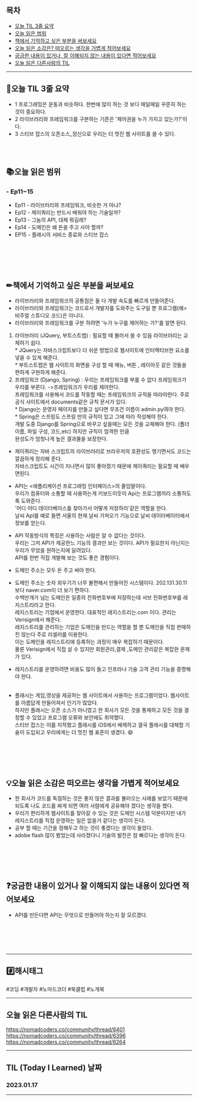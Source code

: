 
## 목차

- [오늘 TIL 3줄 요약](#오늘-TIL-3줄-요약)
- [오늘 읽은 범위](#오늘-읽은-범위)
- [책에서 기억하고 싶은 부분을 써보세요](#책에서-기억하고-싶은-부분을-써보세요)
- [오늘 읽은 소감은? 떠오르는 생각을 가볍게 적어보세요](#오늘-읽은-소감은-떠오르는-생각을-가볍게-적어보세요)
- [궁금한 내용이 있거나, 잘 이해되지 않는 내용이 있다면 적어보세요](#궁금한-내용이-있거나-잘-이해되지-않는-내용이-있다면-적어보세요)
- [오늘 읽은 다른사람의 TIL](#오늘-읽은-다른사람의-TIL)

***
## 🌠오늘 TIL 3줄 요약

- 1 프로그래밍은 운동과 비슷하다. 한번에 많이 하는 것 보다 매일매일 꾸준히 하는 것이 중요하다.
- 2 라이브러리와 프레임워크를 구분하는 기준은 '제어권을 누가 가지고 있는가?'이다.
- 3 스티브 잡스의 오픈소스_정신으로 우리는 더 멋진 웹 사이트를 쓸 수 있다.
<br>
<br>


## 📚오늘 읽은 범위

### - Ep11~15
- Ep11 - 라이브러리와 프레임워크, 비슷한 거 아냐?
- Ep12 - 제이쿼리는 반드시 배워야 하는 기술일까?
- Ep13 - 그놈의 API, 대체 뭐길래?
- Ep14 - 도메인은 왜 돈을 주고 사야 할까?
- EP15 - 플래시의 서비스 종료와 스티브 잡스
<br>
<br>
<br>
<br>


## ✏책에서 기억하고 싶은 부분을 써보세요
- 라이브러리와 프레임워크의 공통점은 둘 다 개발 속도를 빠르게 만들어준다.
- 라이브러리와 프레임워크는 코드로서 개발자를 도와주는 도구일 뿐 프로그램(예> 비주얼 스튜디오 코드)은 아니다. 
- 라이브러리와 프레임워크를 구분 하려면 '누가 누구를 제어하는 가?'를 알면 된다. 
1. 라이브러리 (JQuery, 부트스트랩) : 필요할 때 불러서 쓸 수 있음 라이브러리는 교체하기 쉽다.
<br>* JQuery는 자바스크립트보다 더 쉬운 방법으로 웹사이트에 인터랙티브한 요소를 넣을 수 있게 해준다.
<br>* 부트스트랩은 웹 사이트의 화면을 구성 할 때 메뉴, 버튼 , 레이아웃 같은 것들을 편하게 구현하게 해준다.<br>
2. 프레임워크 (Django, Spring) : 우리는 프레임워크를 부를 수 없다 프레임워크가 우리를 부른다. ->프레임워크가 우리를 제어한다. <br>
프레임워크를 사용해서 코드를 작동할 때는 프레임워크의 규칙을 따라야한다. 주로 공식 사이트에서 documents같은 규칙 문서가 있다.
<br>* Django는 운영자 페이지를 만들고 싶다면 무조건 이름이 admin.py여야 한다. 
<br>* Spring은 스프링도 스프링 만의 규칙이 있고 그에 따라 작성해야 한다. <br>
개발 도중 Django를 Spring으로 바꾸고 싶을때는 모든 것을 교체해야 한다. (폴더 이름, 파일 구성, 코드,etc) 하지만 규칙이 엄격한 만큼 <br>
완성도가 엄청나게 높은 결과물을 보장한다.

- 제이쿼리는 자바 스크립트의 라이브러리로 브라우저의 호환성도 챙기면서도 코드는 깔끔하게 정리해 준다.<br>
자바스크립트도 시간이 지나면서 많이 좋아졌기 때문에 제이쿼리는 필요할 때 배우면된다.

- API는 <애플리케이션 프로그래밍 인터페이스>의 줄임말이다.
<br> 우리가 컴퓨터와 소통할 때 사용하는게 키보드이듯이 Api는 프로그램끼리 소통하도록 도와준다.<br>
'어디 어디 데이터베이스를 찾아가서 어떻게 저장하라'같은 역할을 한다.<br>
날씨 ApI를 예로 들면 서울의 현재 날씨 가져오기 기능으로 날씨 데이터베이터에서 정보를 얻는다.

- API 작동방식의 특징은 사용하는 사람은 알 수 없다는 것이다. <br>
우리는 그저 API가 제공한느 기능의 결과만 보는 것이다. API가 필요한지 아닌지는 우리가 무었을 원하는지에 달려있다.<br>
API를 한번 직접 개발해 보는 것도 좋은 경험이다.

- 도메인 주소는 모두 돈 주고 써야 한다.<br>
- 도메인 주소는 숫자 외우기가 너무 불편해서 만들어진 시스템이다. 202.131.30.11 보다 naver.com이 더 보기 편하다.<br>
수백만개가 넘는 도메인은 일종의 전화번호부에 저장하는데 서브 전화번호부를 레지스트리라고 한다. <br>
레지스트리는 기업에서 운영한다. 대표적인 레지스트리는.com 이다. 관리는 Verisign에서 해준다. <br>
레지스트리를 관리하는 기업은 도메인을 만드는 역할을 할 뿐 도메인을 직접 판매하진 않는다 주로 리셀러를 이용한다.<br>
이는 도메인을 레지스트리에 등록하는 과정이 매우 복잡하기 때문이다.<br>
물론 Verisign에서 직접 살 수 있지만 회원관리,결제 ,도메인 관리같은 복잡한 문제가 있다.

- 레지스트리를 운영하려면 비용도 많이 들고 인프라나 기술 고객 관리 기능을 증명해야 한다.<br><br>

- 플래시는 게임,영상을 제공하는 웹 사이트에서 사용하는 프로그램이었다. 웹사이트를 아름답게 만들어져서 인기가 많았다.<br>
하지만 플래시는 오픈 소스가 아니였고 한 회사가 모든 것을 통제하고 모든 것을 결정할 수 있었고 프로그램 오류와 보안에도 취약했다.<br>
스티브 잡스는 이를 지적했고 플래시를 iOS에서 배제하고 결국 플래시를 대체할 기술이 도입되고 우리에게는 더 멋진 웹 표준이 생겼다. 😄



<br>
<br>
<br>
<br>


## 💡오늘 읽은 소감은 떠오르는 생각을 가볍게 적어보세요
- 한 회사가 코드를 독점하는 것은 좋지 않은 결과를 불러오는 사례를 보았기  때문에 되도록 나도 코드를 짜게 되면 여러 사람에게 공유해야 겠다는 생각을 했다.
- 우리가 편리하게 웹사이트를 찾아갈 수 있는 것은 도메인 시스템 덕분이지만 내가 레지스트리를 직접 운영하는 일은 없을거 같다는 생각이 든다.
- 공부 할 때는 기간을 정해두고 하는 것이 좋겠다는 생각이 들었다. 
- adobe flash 많이 봤었는데 사라졌다니 기술의 발전은 참 빠르다는 생각이 든다.
<br>
<br>
<br>
<br>


## ❓궁금한 내용이 있거나 잘 이해되지 않는 내용이 있다면 적어보세요
- API를 만든다면 API는 무엇으로 만들어야 하는지 잘 모르겠다. 


<br>
<br>
<br>
<br>







***

## #️⃣해시태그 ##
#코딩 #개발자 #노마드코더 #북클럽 #노개북

***

## 오늘 읽은 다른사람의 TIL
https://nomadcoders.co/community/thread/6401  
https://nomadcoders.co/community/thread/6396
https://nomadcoders.co/community/thread/6264  




***

## TIL (Today I Learned) 날짜
  
  ### 2023.01.17
  
***

